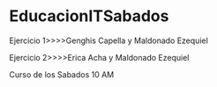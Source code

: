 # EducacionITSabados

Ejercicio 1>>>>Genghis Capella y Maldonado Ezequiel

Ejercicio 2>>>>Erica Acha y Maldonado Ezequiel

Curso de los Sabados 10 AM

